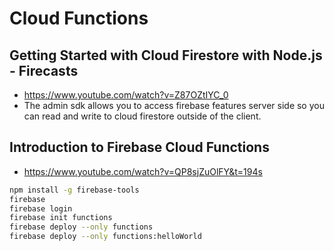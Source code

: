 # Cloud Functions

## Getting Started with Cloud Firestore with Node.js - Firecasts

* <https://www.youtube.com/watch?v=Z87OZtIYC_0>
* The admin sdk allows you to access firebase features server side so you can read and write to cloud firestore outside of the client.

## Introduction to Firebase Cloud Functions

* <https://www.youtube.com/watch?v=QP8sjZuOlFY&t=194s>

```bash
npm install -g firebase-tools
firebase
firebase login
firebase init functions
firebase deploy --only functions
firebase deploy --only functions:helloWorld
```
